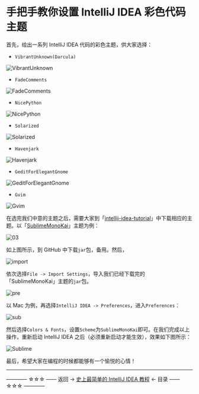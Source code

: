 # 手把手教你设置 IntelliJ IDEA 彩色代码主题

首先，给出一系列 IntelliJ IDEA 代码的彩色主题，供大家选择：

- `VibrantUnknown(Darcula)`

![VibrantUnknown](http://img.blog.csdn.net/20180114142009784)

- `FadeComments`

![FadeComments](http://img.blog.csdn.net/20180114142302266)

- `NicePython`

![NicePython](http://img.blog.csdn.net/20180114142442597)

- `Solarized`

![Solarized](http://img.blog.csdn.net/20180114142559120)

- `Havenjark`

![Havenjark](http://img.blog.csdn.net/20180114142705409)

- `GeditForElegantGnome`

![GeditForElegantGnome](http://img.blog.csdn.net/20180114142839139)

- `Gvim`

![Gvim](http://img.blog.csdn.net/20180114143009663)

在选完我们中意的主题之后，需要大家到「[intellij-idea-tutorial](https://github.com/guobinhit/intellij-idea-tutorial/tree/master/resources/idea-theme)」中下载相应的主题。以「[SublimeMonoKai](https://github.com/guobinhit/intellij-idea-tutorial/tree/master/resources)」主题为例：

![03](http://img.blog.csdn.net/20180114150221097)

如上图所示，到 GitHub 中下载`jar`包，备用。然后，

![import](http://img.blog.csdn.net/20170927095830313)

依次选择`File -> Import Settings`，导入我们已经下载完的「SublimeMonoKai」主题的`jar`包。

![pre](http://img.blog.csdn.net/20170927100158557)

以 Mac 为例，再选择`IntelliJ IDEA -> Preferences`，进入`Preferences`：

![sub](http://img.blog.csdn.net/20170927100220245)

然后选择`Colors & Fonts`，设置`Scheme`为`SublimeMonoKai`即可。在我们完成以上操作，重新启动 IntelliJ IDEA 之后（必须重新启动才能生效），效果如下图所示：

![Sublime](http://img.blog.csdn.net/20170927100239762)

最后，希望大家在编程的时候都能够有一个愉悦的心情！

--------


———— ☆☆☆ —— 返回 -> [史上最简单的 IntelliJ IDEA 教程](https://github.com/guobinhit/intellij-idea-tutorial/blob/master/README.md) <- 目录 —— ☆☆☆ ————
